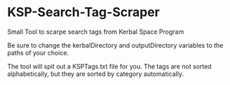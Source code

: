 # KSP-Search-Tag-Scraper
Small Tool to scarpe search tags from Kerbal Space Program


Be sure to change the kerbalDirectory and outputDirectory variables to the paths of your choice. 

The tool will spit out a KSPTags.txt file for you. The tags are not sorted alphabetically, but they are sorted by category automatically. 
